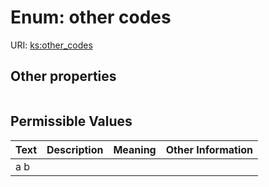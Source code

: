 
# Enum: other codes




URI: [ks:other_codes](https://w3id.org/linkml/tests/kitchen_sink/other_codes)


## Other properties

|  |  |  |
| --- | --- | --- |

## Permissible Values

| Text | Description | Meaning | Other Information |
| :--- | :---: | :---: | ---: |
| a b |  |  |  |

